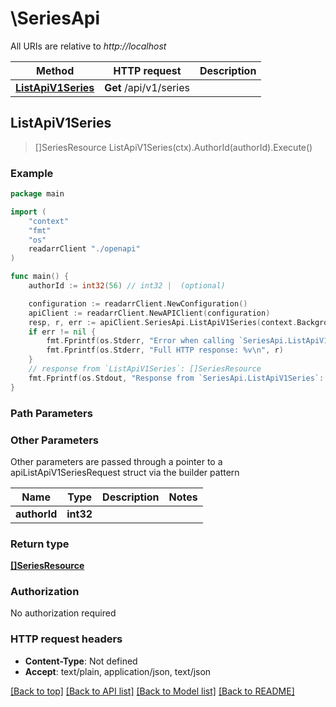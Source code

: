 # \SeriesApi

All URIs are relative to *http://localhost*

Method | HTTP request | Description
------------- | ------------- | -------------
[**ListApiV1Series**](SeriesApi.md#ListApiV1Series) | **Get** /api/v1/series | 



## ListApiV1Series

> []SeriesResource ListApiV1Series(ctx).AuthorId(authorId).Execute()



### Example

```go
package main

import (
    "context"
    "fmt"
    "os"
    readarrClient "./openapi"
)

func main() {
    authorId := int32(56) // int32 |  (optional)

    configuration := readarrClient.NewConfiguration()
    apiClient := readarrClient.NewAPIClient(configuration)
    resp, r, err := apiClient.SeriesApi.ListApiV1Series(context.Background()).AuthorId(authorId).Execute()
    if err != nil {
        fmt.Fprintf(os.Stderr, "Error when calling `SeriesApi.ListApiV1Series``: %v\n", err)
        fmt.Fprintf(os.Stderr, "Full HTTP response: %v\n", r)
    }
    // response from `ListApiV1Series`: []SeriesResource
    fmt.Fprintf(os.Stdout, "Response from `SeriesApi.ListApiV1Series`: %v\n", resp)
}
```

### Path Parameters



### Other Parameters

Other parameters are passed through a pointer to a apiListApiV1SeriesRequest struct via the builder pattern


Name | Type | Description  | Notes
------------- | ------------- | ------------- | -------------
 **authorId** | **int32** |  | 

### Return type

[**[]SeriesResource**](SeriesResource.md)

### Authorization

No authorization required

### HTTP request headers

- **Content-Type**: Not defined
- **Accept**: text/plain, application/json, text/json

[[Back to top]](#) [[Back to API list]](../README.md#documentation-for-api-endpoints)
[[Back to Model list]](../README.md#documentation-for-models)
[[Back to README]](../README.md)

